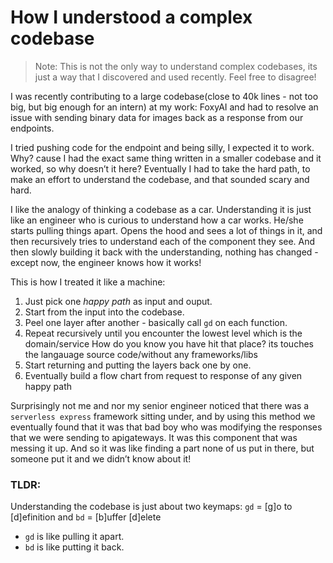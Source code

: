 

# How I understood a complex codebase

> Note: This is not the only way to understand complex codebases, its just a way that I discovered and used recently. Feel free to disagree!

I was recently contributing to a large codebase(close to 40k lines - not too big, but big enough for an intern) at my work: FoxyAI and had to resolve an issue with sending binary data for images back as a response from our endpoints.

I tried pushing code for the endpoint and being silly, I expected it to work. Why? cause I had the exact same thing written in a smaller codebase and it worked, so why doesn&rsquo;t it here? Eventually I had to take the hard path, to make an effort to understand the codebase, and that sounded scary and hard.

I like the analogy of thinking a codebase as a car. Understanding it is just like an engineer who is curious to understand how a car works. He/she starts pulling things apart. Opens the hood and sees a lot of things in it, and then recursively tries to understand each of the component they see. And then slowly building it back with the understanding, nothing has changed - except now, the engineer knows how it works!

This is how I treated it like a machine:

1.  Just pick one *happy path* as input and ouput.
2.  Start from the input into the codebase.
3.  Peel one layer after another - basically call `gd` on each function.
4.  Repeat recursively until you encounter the lowest level which is the domain/service
    How do you know you have hit that place?
    its touches the langauage source code/without any frameworks/libs
5.  Start returning and putting the layers back one by one.
6.  Eventually build a flow chart from request to response of any given happy path

Surprisingly not me and nor my senior engineer noticed that there was a `serverless express` framework sitting under, and by using this method we eventually found that it was that bad boy who was modifying the responses that we were sending to apigateways. It was this component that was messing it up.
And so it was like finding a part none of us put in there, but someone put it and we didn&rsquo;t know about it!


### TLDR:

Understanding the codebase is just about two keymaps:
`gd` = [g]o to [d]efinition and `bd` = [b]uffer [d]elete

-   `gd` is like pulling it apart.
-   `bd` is like putting it back.


